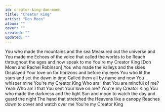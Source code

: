 ```yaml
---
id: creator-king-don-moen
title: "Creator King"
artist: "Don Moen"
album: ""
cover: ""
created: ""
updated: ""
---
```


You who made the mountains and the sea
Measured out the universe and You made me
Echoes of the voice that called the worlds to be
Reach throughout the ages and now speak to me
You're my Creator King
[Don Moen and Rachel Robinson]
You who made the valleys and the skies
Displayed Your love on far horizons and before my eyes
You who lit the stars and set the dawn in time
Called them all by name and now You whisper mine
You're my Creator King
Who am I that You are mindful of me? Yeah
Who am I that You sent Your love on me?
You're my Creator King
You who made the darkness and the light
Sun and moon to watch the day and guard the night
The hand that stretched the Heavens like a canopy
Reaches down to cover and watch over me
You're my Creator King